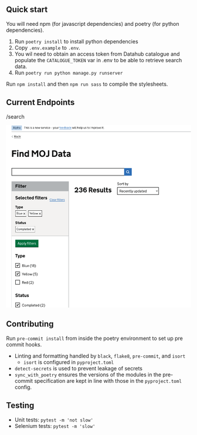 ## Quick start

You will need npm (for javascript dependencies) and poetry (for python dependencies).

1. Run `poetry install` to install python dependencies
2. Copy `.env.example` to `.env`.
3. You wil need to obtain an access token from Datahub catalogue and populate the
`CATALOGUE_TOKEN` var in .env to be able to retrieve search data.
4. Run `poetry run python manage.py runserver`

Run `npm install` and then `npm run sass` to compile the stylesheets.

## Current Endpoints

/search

![Screenshot of the service showing the search page](image.png)

## Contributing

Run `pre-commit install` from inside the poetry environment to set up pre commit hooks.

- Linting and formatting handled by `black`, `flake8`, `pre-commit`, and `isort`
  - `isort` is configured in `pyproject.toml`
- `detect-secrets` is used to prevent leakage of secrets
- `sync_with_poetry` ensures the versions of the modules in the pre-commit specification
  are kept in line with those in the `pyproject.toml` config.

## Testing

- Unit tests: `pytest -m 'not slow'`
- Selenium tests: `pytest -m 'slow'`
